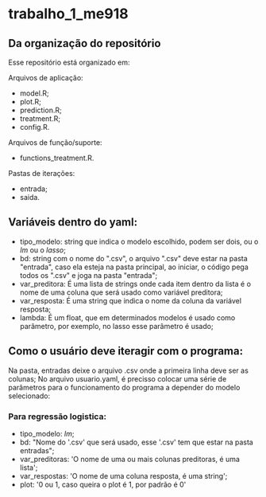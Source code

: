 # trabalho_1_me918

## Da organização do repositório

Esse repositório está organizado em:

Arquivos de aplicação:
- model.R;
- plot.R;
- prediction.R;
- treatment.R;
- config.R.

Arquivos de função/suporte:
- functions_treatment.R.

Pastas de iterações:
- entrada;
- saida.

## Variáveis dentro do yaml:

- tipo_modelo: string que indica o modelo escolhido, podem ser dois, ou o *lm* ou o *lasso*;
- bd: string com o nome do ".csv", o arquivo ".csv" deve estar na pasta "entrada", caso ela esteja na pasta principal, ao iniciar, o código pega todos os ".csv" e joga na pasta "entrada";
- var_preditora: É uma lista de strings onde cada item dentro da lista é o nome de uma coluna que será usado como variável preditora;
- var_resposta: É uma string que indica o nome da coluna da variável resposta;
- lambda: É um float, que em determinados modelos é usado como parâmetro, por exemplo, no lasso esse parâmetro é usado;

## Como o usuário deve iteragir com o programa:

Na pasta, entradas deixe o arquivo .csv onde a primeira linha deve ser as colunas; No arquivo usuario.yaml, é precisso colocar uma série de parâmetros para o funcionamento do programa a depender do modelo selecionado:

### **Para regressão logistica:**

- tipo_modelo: *lm*;
- bd: "Nome do '.csv' que será usado, esse '.csv' tem que estar na pasta entradas";
- var_preditoras: 'O nome de uma ou mais colunas preditoras, é uma lista';
- var_respostas: 'O nome de uma coluna resposta, é uma string';
- plot: '0 ou 1, caso queira o plot é 1, por padrão é 0'

